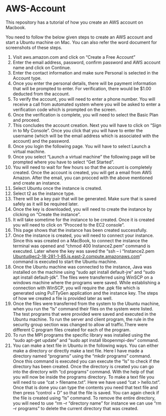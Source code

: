 # AWS-Account
This repository has a tutorial of how you create an AWS account on Macbook.

You need to follow the below given steps to create an AWS account and start a Ubuntu machine on Mac. You can also refer the word document for screenshots of these steps.

1. Visit aws.amazon.com and click on “Create a Free Account”
2. Enter the email address, password, confirm password and AWS account name and click on Continue.
3. Enter the contact information and make sure Personal is selected in the Account type.
4. Once you enter the personal details, there will be payment information that will be prompted to enter. For verification, there would be $1.00 deducted from the account.
5. To verify the account, you will need to enter a phone number. You will receive a call from automated system where you will be asked to enter a verification code which is prompted on the screen.
6. Once the verification is complete, you will need to select the Basic Plan and proceed.
7. This concludes the account creation. Next you will have to click on “Sign in to My Console”. Once you click that you will have to enter the username (which will be the email address which is associated with the account) and the password.
8. Once you login the following page. You will have to select Launch a virtual machine.
9. Once you select “Launch a virtual machine” the following page will be prompted where you have to select “Get Started”.
10. You will need to wait for few hours so that the account is completely created. Once the account is created, you will get a email from AWS Amazon. After the email, you can procced with the above mentioned and create an instance.
11. Select Ubuntu once the instance is created.
12. Select t2 as the instance type.
13. There will be a key pair that will be generated. Make sure that is saved safely as it will be required later.
14. Once the key is downloaded, you will need to create the instance by clicking on “Create the instance”.
15. It will take sometime for the instance to be created. Once it is created you will need to click on “Procced to the EC2 console”.
16. This page shows that the instance has been created successfully. 
17. Once the instance is created, you will need to connect your instance. Since this was created on a MacBook, to connect the instance the terminal was opened and “chmod 400 Instance2.pem” command is executed. 
    Later where the key was saved the “ssh – i “Instance2.pem Ubuntu@ec2-18-281-1-85.is.east-2.compute.amazonaws.com” command is executed to start the Ubuntu machine. 
18. Once the Ubuntu machine was connected to the instance, Java was installed on the machine using “sudo apt install default-jre” and “sudo apt install default-jdk”. 
    The files were transferred using WinSCP on a windows machine where the programs were saved. While establishing a connection with WinSCP, you will require the .ppk file which is generated using PuTTyGen application and the instance key. 
    The steps of how we created a file is provided later as well.
19. Once the files were transferred from the system to the Ubuntu machine, when you run the “ls” command their files on the system were listed. The test programs that were provided were saved and executed in the Ubuntu machine. 
    To run the server and client program, the rule in the security group section was changed to allow all traffic.There were different C program files created for each of the program.
20. To run the MPI programs the specific library was installed using the “sudo apt-get update” and “sudo apt install libopenmpi-dev” command. 
21. You can make a text file in Ubuntu in the following ways. 
    You can either make a directory or directly make a text file. Here I have made a directory named “programs” using the “mkdir programs” command. 
    Once this command is executed you can execute the “ls” to check if the directory has been created. Once the directory is created you can go into the directory with “cd programs” command. With the help of that you will now be inside the programs directory. 
    To make a text file you will need to use “cat > filename.txt”. Here we have used “cat > hello.txt”. Once that is done you can type the contents you need that text file and then press “control + D” so that the file is saved. You can again check if the file is created using “ls” command. 
    To remove the entire directory, you will need to use “rm –r “directory name” for instance we can use “rm –r programs” to delete the current directory that was created.

